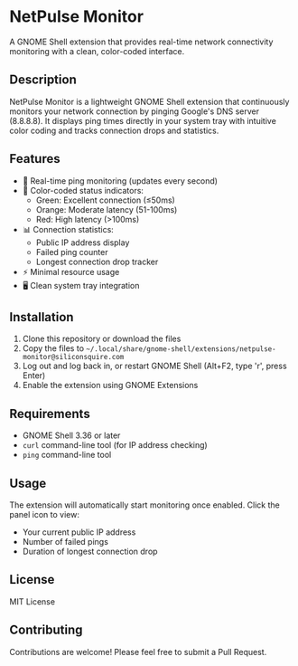 # NetPulse Monitor

A GNOME Shell extension that provides real-time network connectivity monitoring with a clean, color-coded interface.

## Description
NetPulse Monitor is a lightweight GNOME Shell extension that continuously monitors your network connection by pinging Google's DNS server (8.8.8.8). It displays ping times directly in your system tray with intuitive color coding and tracks connection drops and statistics.

## Features
- 🔄 Real-time ping monitoring (updates every second)
- 🎨 Color-coded status indicators:
  - Green: Excellent connection (≤50ms)
  - Orange: Moderate latency (51-100ms)
  - Red: High latency (>100ms)
- 📊 Connection statistics:
  - Public IP address display
  - Failed ping counter
  - Longest connection drop tracker
- ⚡ Minimal resource usage
- 🖥️ Clean system tray integration

## Installation
1. Clone this repository or download the files
2. Copy the files to `~/.local/share/gnome-shell/extensions/netpulse-monitor@siliconsquire.com`
3. Log out and log back in, or restart GNOME Shell (Alt+F2, type 'r', press Enter)
4. Enable the extension using GNOME Extensions

## Requirements
- GNOME Shell 3.36 or later
- `curl` command-line tool (for IP address checking)
- `ping` command-line tool

## Usage
The extension will automatically start monitoring once enabled. Click the panel icon to view:
- Your current public IP address
- Number of failed pings
- Duration of longest connection drop

## License
MIT License

## Contributing
Contributions are welcome! Please feel free to submit a Pull Request.
